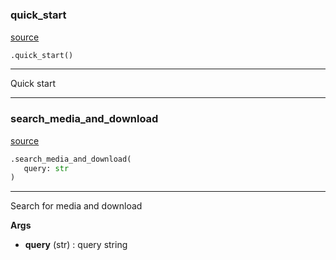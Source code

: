 #


### quick_start
[source](https://github.com/sheepyy039/tv-series-download/blob/main/TVSD/tvsd/__init__.py/#L43)
```python
.quick_start()
```

---
Quick start

----


### search_media_and_download
[source](https://github.com/sheepyy039/tv-series-download/blob/main/TVSD/tvsd/__init__.py/#L27)
```python
.search_media_and_download(
   query: str
)
```

---
Search for media and download


**Args**

* **query** (str) : query string

